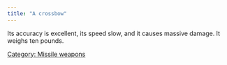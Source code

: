 ```yaml
---
title: "A crossbow"
---
```


Its accuracy is excellent, its speed slow, and it causes massive damage.
It weighs ten pounds.

[Category: Missile weapons](Category:_Missile_weapons "wikilink")